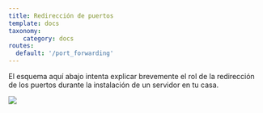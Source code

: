 ```yaml
---
title: Redirección de puertos
template: docs
taxonomy:
    category: docs
routes:
  default: '/port_forwarding'
---
```


El esquema aquí abajo intenta explicar brevemente el rol de la redirección de los puertos durante la instalación de un servidor en tu casa.

![](image://portForwarding_en.png)
